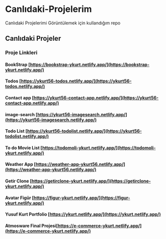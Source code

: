 # Canlıdaki-Projelerim
Canlıdaki Projelerimi Görüntülemek için kullandığım repo

## Canlıdaki Projeler

### Proje Linkleri

#### BookStrap [https://bookstrap-ykurt.netlify.app/](https://bookstrap-ykurt.netlify.app/)
#### Todos [https://ykurt56-todos.netlify.app/](https://ykurt56-todos.netlify.app/)
#### Contact app [https://ykurt56-contact-app.netlify.app/](https://ykurt56-contact-app.netlify.app/)
#### image-search [https://ykurt56-imagesearch.netlify.app/](https://ykurt56-imagesearch.netlify.app/)
#### Todo List [https://ykurt56-todolist.netlify.app/](https://ykurt56-todolist.netlify.app/)
#### To do Movie List [https://todomoli-ykurt.netlify.app/](https://todomoli-ykurt.netlify.app/)
#### Weather App [https://weather-app-ykurt56.netlify.app/](https://weather-app-ykurt56.netlify.app/)
#### Getir Clone [https://getirclone-ykurt.netlify.app/](https://getirclone-ykurt.netlify.app/)
#### Avatar Figür [https://figur-ykurt.netlify.app/](https://figur-ykurt.netlify.app/)
#### Yusuf Kurt Portfolio [https://ykurt.netlify.app/](https://ykurt.netlify.app/)
#### Atmosware Final Projesi[https://e-commerce-ykurt.netlify.app/](https://e-commerce-ykurt.netlify.app/)




